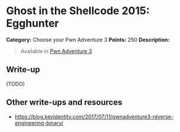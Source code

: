 # Ghost in the Shellcode 2015: Egghunter

**Category:** Choose your Pwn Adventure 3
**Points:** 250
**Description:**

> Available in [Pwn Adventure 3](http://pwnadventure.com/)

## Write-up

(TODO)

## Other write-ups and resources

* https://blog.keyidentity.com/2017/07/11/pwnadventure3-reverse-engineering-binary/
